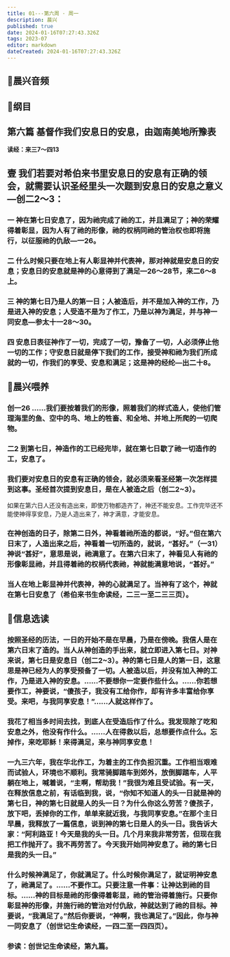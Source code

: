 ```yaml
---
title: 01---第六周 · 周一
description: 晨兴
published: true
date: 2024-01-16T07:27:43.326Z
tags: 2023-07
editor: markdown
dateCreated: 2024-01-16T07:27:43.326Z
---
```


## 🎵晨兴音频

## 📖纲目

## 第六篇 基督作我们安息日的安息，由迦南美地所豫表

**读经：来三7～四13**

## 壹 我们若要对希伯来书里安息日的安息有正确的领会，就需要认识圣经里头一次题到安息日的安息之意义—创二2～3：

### 一 神在第七日安息了，因为祂完成了祂的工，并且满足了；神的荣耀得着彰显，因为人有了祂的形像，祂的权柄同祂的管治权也即将施行，以征服祂的仇敌—一26。

### 二 什么时候只要在地上有人彰显神并代表神，那对神就是安息日的安息；安息日的安息就是神的心意得到了满足—26～28节，来二6～8上。

### 三 神的第七日乃是人的第一日；人被造后，并不是加入神的工作，乃是进入神的安息；人受造不是为了作工，乃是以神为满足，并与神一同安息—参太十一28～30。

### 四 安息日表征神作了一切，完成了一切，豫备了一切，人必须停止他一切的工作；守安息日就是停下我们的工作，接受神和祂为我们所成就的一切，作我们的享受、安息和满足；这是神的经纶—出二十8。

## 📖晨兴喂养

### 创一26    ……我们要按着我们的形像，照着我们的样式造人，使他们管理海里的鱼、空中的鸟、地上的牲畜、和全地、并地上所爬的一切爬物。

### 二2    到第七日，神造作的工已经完毕，就在第七日歇了祂一切造作的工，安息了。

### 我们要对安息日的安息有正确的领会，就必须来看圣经第一次怎样提到这事。圣经首次提到安息日，是在人被造之后（创二2~3）。
如果在第六日人还没有造出来，即使万物都造齐了，神还不能安息。工作完毕还不能使神得享安息，乃是人造出来了，神才满意，才能安息。

### 在神创造的日子，除第二日外，神看着祂所造的都说，“好。”但在第六日末了，人造出来之后，神看着一切所造的，就说，“甚好。”（一31）神说“甚好”，意思是说，祂满意了。在第六日末了，神看见人有祂的形像彰显祂，并且得着祂的权柄代表祂，神就能满意地说，“甚好。”

### 当人在地上彰显神并代表神，神的心就满足了。当神有了这个，神就在第七日安息了（希伯来书生命读经，二三一至二三三页）。

## 📖信息选读

### 按照圣经的历法，一日的开始不是在早晨，乃是在傍晚。我信人是在第六日末了造的。当人从神创造的手出来，就立即进入第七日。对神来说，第七日是安息日（创二2~3）。神的第七日是人的第一日，这意思是神已经为人的享受预备了一切。人被造以后，并没有加入神的工作，乃是进入神的安息。……不要想你一定要作些什么。……你若想要作工，神要说，“傻孩子，我没有工给你作，却有许多丰富给你享受。来吧，与我同享安息！”……人就这样作了。

### 我花了相当多时间去找，到底人在受造后作了什么。我发现除了吃和安息之外，他没有作什么。……人在得救以后，总想要作点什么。忘掉作，来吃耶稣！来得满足，来与神同享安息！

### 一九三六年，我在华北作工，为着主的工作负担沉重。工作相当艰难而试验人，环境也不顺利。我常骑脚踏车到郊外，放倒脚踏车，人平躺在地上，喊着说，“主啊，帮助我！”我很为难且受试验。有一天，在释放信息之前，有话临到我，说，“你知不知道人的头一日就是神的第七日，神的第七日就是人的头一日？为什么你这么劳苦？傻孩子，放下吧，丢掉你的工作，单单来就近我，与我同享安息。”在那个主日早晨，我释放了一篇信息，说到神的第七日是人的头一日。我告诉大家：“阿利路亚！今天是我的头一日。几个月来我非常劳苦，但现在我把工作抛开了。我不再劳苦了。今天我开始同神安息了。祂的第七日是我的头一日。”

### 什么时候神满足了，你就满足了。什么时候你满足了，就证明神安息了，祂满足了。……不要作工。只要注意一件事：让神达到祂的目标。……神的目标是祂的形像得着彰显，祂的管治得着施行。只要你彰显神的形像，并施行祂的管治对付仇敌，神就达到了祂的目标。神要说，“我满足了。”然后你要说，“神啊，我也满足了。”因此，你与神一同安息了（创世记生命读经，一四二至一四四页）。

### 参读：创世记生命读经，第九篇。
<!-- Google tag (gtag.js) -->
<script async src="https://www.googletagmanager.com/gtag/js?id=G-1P8709Z16T"></script>
<script>
  window.dataLayer = window.dataLayer || [];
  function gtag(){dataLayer.push(arguments);}
  gtag('js', new Date());

  gtag('config', 'G-1P8709Z16T');
</script>